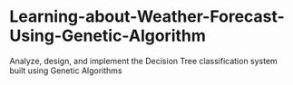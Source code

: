 # Learning-about-Weather-Forecast-Using-Genetic-Algorithm
 Analyze, design, and implement the Decision Tree classification system built using Genetic Algorithms

